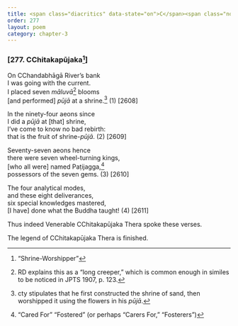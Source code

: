 ```yaml
---
title: <span class="diacritics" data-state="on">C</span><span class="no-diacritics" data-state="off">Ch</span>itakapūjaka
order: 277
layout: poem
category: chapter-3
---
```


### \[277. <span class="diacritics" data-state="on">C</span><span class="no-diacritics" data-state="off">Ch</span>itakapūjaka[^1]\]

On <span class="diacritics" data-state="on">C</span><span class="no-diacritics" data-state="off">Ch</span>andabhāgā River’s bank  
I was going with the current.  
I placed seven *māluvā*[^2] blooms  
\[and performed\] *pūjā* at a shrine.[^3] (1) \[2608\]

In the ninety-four aeons since  
I did a *pūjā* at \[that\] shrine,  
I’ve come to know no bad rebirth:  
that is the fruit of shrine-*pūjā*. (2) \[2609\]

Seventy-seven aeons hence  
there were seven wheel-turning kings,  
\[who all were\] named Paṭijagga,[^4]  
possessors of the seven gems. (3) \[2610\]

The four analytical modes,  
and these eight deliverances,  
six special knowledges mastered,  
\[I have\] done what the Buddha taught! (4) \[2611\]

Thus indeed Venerable <span class="diacritics" data-state="on">C</span><span class="no-diacritics" data-state="off">Ch</span>itakapūjaka Thera spoke these verses.

The legend of <span class="diacritics" data-state="on">C</span><span class="no-diacritics" data-state="off">Ch</span>itakapūjaka Thera is finished.

[^1]: “Shrine-Worshipper”

[^2]: RD explains this as a “long creeper,” which is common enough in similes to be noticed in JPTS 1907, p. 123.

[^3]: cty stipulates that he first constructed the shrine of sand, then worshipped it using the flowers in his *pūjā*.

[^4]: “Cared For” “Fostered” (or perhaps “Carers For,” “Fosterers”)
